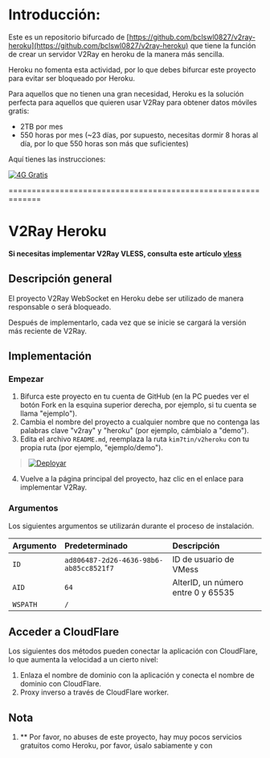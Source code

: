 # Introducción:
Este es un repositorio bifurcado de [https://github.com/bclswl0827/v2ray-heroku](https://github.com/bclswl0827/v2ray-heroku) que tiene la función de crear un servidor V2Ray en heroku de la manera más sencilla.

Heroku no fomenta esta actividad, por lo que debes bifurcar este proyecto para evitar ser bloqueado por Heroku.

Para aquellos que no tienen una gran necesidad, Heroku es la solución perfecta para aquellos que quieren usar V2Ray para obtener datos móviles gratis:
* 2TB por mes
* 550 horas por mes (~23 días, por supuesto, necesitas dormir 8 horas al día, por lo que 550 horas son más que suficientes)

Aquí tienes las instrucciones:

[![4G Gratis](https://img.youtube.com/vi/79jkqGWi0zU/0.jpg)](https://www.youtube.com/watch?v=79jkqGWi0zU)

=============================================================

# V2Ray Heroku

**Si necesitas implementar V2Ray VLESS, consulta este artículo [vless](https://github.com/bclswl0827/v2ray-heroku/tree/vless)**

## Descripción general

El proyecto V2Ray WebSocket en Heroku debe ser utilizado de manera responsable o será bloqueado.

Después de implementarlo, cada vez que se inicie se cargará la versión más reciente de V2Ray.

## Implementación

### Empezar

 1. Bifurca este proyecto en tu cuenta de GitHub (en la PC puedes ver el botón Fork en la esquina superior derecha, por ejemplo, si tu cuenta se llama "ejemplo").
 2. Cambia el nombre del proyecto a cualquier nombre que no contenga las palabras clave "v2ray" y "heroku" (por ejemplo, cámbialo a "demo").
 3. Edita el archivo `README.md`, reemplaza la ruta `kim7tin/v2heroku` con tu propia ruta (por ejemplo, "ejemplo/demo").

> [![Deployar](https://www.herokucdn.com/deploy/button.png)](https://dashboard.heroku.com/new?template=https://github.com/HOCKNAS/nodejs-example-fork)

 4. Vuelve a la página principal del proyecto, haz clic en el enlace para implementar V2Ray.

### Argumentos

Los siguientes argumentos se utilizarán durante el proceso de instalación.

| Argumento | Predeterminado | Descripción |
| :--- | :--- | :--- |
| `ID` | `ad806487-2d26-4636-98b6-ab85cc8521f7` | ID de usuario de VMess |
| `AID` | `64` | AlterID, un número entre 0 y 65535 |
| `WSPATH` | `/` | |

## Acceder a CloudFlare

Los siguientes dos métodos pueden conectar la aplicación con CloudFlare, lo que aumenta la velocidad a un cierto nivel:

1. Enlaza el nombre de dominio con la aplicación y conecta el nombre de dominio con CloudFlare.
2. Proxy inverso a través de CloudFlare worker.

## Nota

 1. ** Por favor, no abuses de este proyecto, hay muy pocos servicios gratuitos como Heroku, por favor, úsalo sabiamente y con
